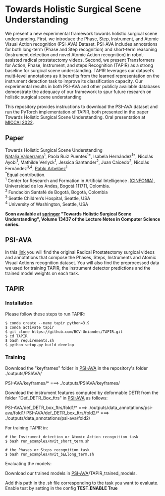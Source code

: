 # Towards Holistic Surgical Scene Understanding

We present a new experimental framework towards holistic surgical scene  understanding. First, we introduce the Phase, Step, Instrument, and Atomic Visual Action recognition (PSI-AVA) Dataset. PSI-AVA includes annotations for both long-term (Phase and Step recognition) and short-term reasoning (Instrument detection and novel Atomic Action recognition) in robot-assisted radical prostatectomy videos. Second, we present Transformers for Action, Phase, Instrument, and steps Recognition (TAPIR) as a strong baseline for surgical scene understanding. TAPIR leverages our dataset’s multi-level annotations as it benefits from the learned representation on the instrument detection task to improve its classification capacity. Our experimental results in both PSI-AVA and other publicly available databases demonstrate the adequacy of our framework to spur future research on holistic surgical scene understanding

This repository provides instructions to download the PSI-AVA dataset and run the PyTorch implementation of TAPIR, both presented in the paper Towards Holistic Surgical Scene Understanding. Oral presentation at [MICCAI,2022](https://conferences.miccai.org/2022/en/). 

## Paper

Towards Holistic Surgical Scene Understanding <br/>
[Natalia Valderrama](https://nfvalderrama.github.io)<sup>1</sup>, Paola Ruiz Puentes<sup>1*</sup>, Isabela Hernández<sup>1*</sup>, Nicolás Ayobi<sup>1</sup>, Mathilde Verlyck<sup>1</sup>, Jessica Santander<sup>2</sup>, Juan Caicedo<sup>2</sup>, Nicolás Fernández<sup>3,4</sup>, [Pablo Arbeláez](https://scholar.google.com.co/citations?user=k0nZO90AAAAJ&hl=en)<sup>1</sup> <br/>
<sup>*</sup>Equal contribution.<br/>
<sup>1 </sup> Center  for  Research  and  Formation  in  Artificial  Intelligence .([CINFONIA](https://cinfonia.uniandes.edu.co/)),  Universidad  de  los  Andes,  Bogotá 111711, Colombia. <br/>
<sup>2 </sup> Fundación Santafé de Bogotá, Bogotá, Colombia<br/>
<sup>3 </sup> Seattle Children’s Hospital, Seattle, USA <br/>
<sup>4 </sup> University of Washington, Seattle, USA <br/>

**Soon available at [springer](http://link.springer.com.) "Towards Holistic Surgical Scene Understanding", Volume 13437 of the Lecture Notes in Computer Science series.**

## PSI-AVA

In this [link](http://157.253.243.19/PSI-AVA/) you will find the original Radical Prostatectomy surgical videos and annotations that compose the Phases, Steps, Instruments and Atomic Visual Actions recognition dataset. You will also find the preprocessed data we used for training TAPIR, the instrument detector predictions and the trained model weights on each task.

## TAPIR

### Installation

Please follow these steps to run TAPIR:

```
$ conda create --name tapir python=3.9
$ conda activate tapir
$ git clone https://github.com/BCV-Uniandes/TAPIR.git
$ cd TAPIR
$ bash requirements.sh
$ python setup.py build develop
```

### Training

Download the "keyframes" folder in [PSI-AVA](http://157.253.243.19/PSI-AVA/) in the repository's folder ./outputs/PSIAVA/

PSI-AVA/keyframes/* ===> ./outputs/PSIAVA/keyframes/

Download the instrument features computed by deformable DETR from the folder "Def_DETR_Box_ftrs" in [PSI-AVA](http://157.253.243.19/PSI-AVA/) as follows:
 
PSI-AVA/def_DETR_box_ftrs/fold1/* ===> ./outputs/data_annotations/psi-ava/fold1/
PSI-AVA/def_DETR_box_ftrs/fold2/* ===> ./outputs/data_annotations/psi-ava/fold2/


For training TAPIR in:

```
# the Instrument detection or Atomic Action recognition task
$ bash run_examples/mvit_short_term.sh

# the Phases or Steps recognition task
$ bash run_examples/mvit_bELlong_term.sh
```

Evaluating the models:

Download our trained models in [PSI-AVA](http://157.253.243.19/PSI-AVA/)/TAPIR_trained_models.

Add this path in the .sh file corresponding to the task you want to evaluate. Enable test by setting in the config **TEST.ENABLE True**


<!-- ## Citation

If you find our paper useful, please use the following BibTeX entry for citation:

```

``` -->
